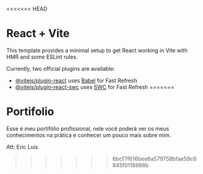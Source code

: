 <<<<<<< HEAD
# React + Vite

This template provides a minimal setup to get React working in Vite with HMR and some ESLint rules.

Currently, two official plugins are available:

- [@vitejs/plugin-react](https://github.com/vitejs/vite-plugin-react/blob/main/packages/plugin-react/README.md) uses [Babel](https://babeljs.io/) for Fast Refresh
- [@vitejs/plugin-react-swc](https://github.com/vitejs/vite-plugin-react-swc) uses [SWC](https://swc.rs/) for Fast Refresh
=======

# Portifolio

Esse é meu portifólio profissional, nele você poderá ver os meus <br />
conhecimentos na prática e conhecer um pouco mais sobre mim. 

Att: Eric Luis.
>>>>>>> 6bcf7f616bee6a579758bfae59c6845f0118986b

